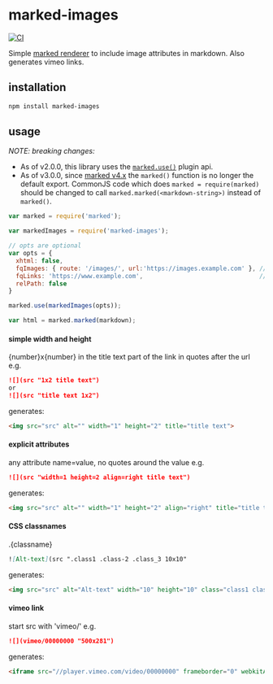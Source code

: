 # marked-images
[![CI](https://github.com/jldec/marked-images/workflows/CI/badge.svg)](https://github.com/jldec/marked-images/actions)

Simple [marked renderer](https://marked.js.org/#/USING_PRO.md#renderer) to include image attributes in markdown.
Also generates vimeo links.

## installation

```sh
npm install marked-images
```

## usage

*NOTE: breaking changes:*

- As of v2.0.0, this library uses the [`marked.use()`](https://marked.js.org/#/USING_PRO.md#use) plugin api.
- As of v3.0.0, since [marked v4.x](https://github.com/markedjs/marked/releases/tag/v4.0.0) the `marked()` function is no longer the default export. CommonJS code which does `marked = require(marked)` should be changed to call `marked.marked(<markdown-string>)` instead of `marked()`.

```javascript
var marked = require('marked');

var markedImages = require('marked-images');

// opts are optional
var opts = {
  xhtml: false,
  fqImages: { route: '/images/', url:'https://images.example.com' }, // use custom image endpoint url when link starts with route
  fqLinks: 'https://www.example.com',                                // generate fully qualified links if fqImages is not set
  relPath: false
}

marked.use(markedImages(opts));

var html = marked.marked(markdown);
```

#### simple width and height
{number}x{number} in the title text part of the link in quotes after the url e.g.

```md
![](src "1x2 title text")
or
![](src "title text 1x2")
```

generates:
```html
<img src="src" alt="" width="1" height="2" title="title text">
```

#### explicit attributes
any attribute name=value, no quotes around the value e.g.

```md
![](src "width=1 height=2 align=right title text")
```

generates:
```html
<img src="src" alt="" width="1" height="2" align="right" title="title text">
```

#### CSS classnames
.{classname}

```md
![Alt-text](src ".class1 .class-2 .class_3 10x10"
```

generates:
```html
<img src="src" alt="Alt-text" width="10" height="10" class="class1 class-2 class_3">
```

#### vimeo link
start src with 'vimeo/' e.g.

```md
![](vimeo/00000000 "500x281")
```

generates:
```html
<iframe src="//player.vimeo.com/video/00000000" frameborder="0" webkitAllowFullScreen mozallowfullscreen allowFullScreen width="500" height="281"></iframe>
```

